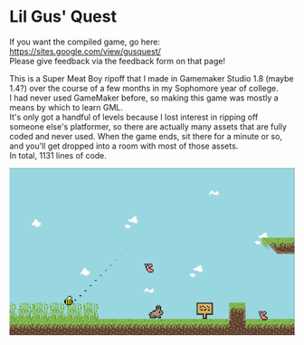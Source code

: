 # Lil Gus' Quest

If you want the compiled game, go here: https://sites.google.com/view/gusquest/<br>
Please give feedback via the feedback form on that page!<br>

This is a Super Meat Boy ripoff that I made in Gamemaker Studio 1.8 (maybe 1.4?) over the course of a few months in my Sophomore year of college.<br>
I had never used GameMaker before, so making this game was mostly a means by which to learn GML.<br>
It's only got a handful of levels because I lost interest in ripping off someone else's platformer, so there are actually many assets that are fully coded and never used. When the game ends, sit there for a minute or so, and you'll get dropped into a room with most of those assets.<br>
In total, 1131 lines of code.<br>

![](scnshoot.png)
